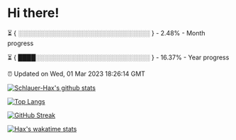 # Hi there!

⏳ { ░░░░░░░░░░░░░░░░░░░░░░░░░░░░░░ } - 2.48% - Month progress

⏳ { ████░░░░░░░░░░░░░░░░░░░░░░░░░░ } - 16.37% - Year progress

⏰ Updated on Wed, 01 Mar 2023 18:26:14 GMT


[![Schlauer-Hax's github stats](https://github-readme-stats.vercel.app/api?username=Schlauer-Hax&show_icons=true&theme=dark&count_private=true)](https://github.com/Schlauer-Hax)


[![Top Langs](https://github-readme-stats.vercel.app/api/top-langs/?username=Schlauer-Hax&layout=compact&theme=dark)](https://github.com/Schlauer-Hax?tab=repositories)

[![GitHub Streak](https://streak-stats.demolab.com?user=Schlauer-Hax&theme=dark)](https://git.io/streak-stats)

[![Hax's wakatime stats](https://github-readme-stats.vercel.app/api/wakatime?username=Hax&theme=dark)](https://wakatime.com/@Hax)

